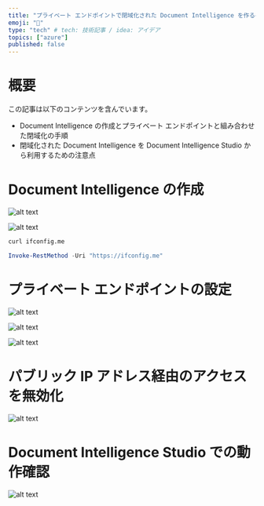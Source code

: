 ```yaml
---
title: "プライベート エンドポイントで閉域化された Document Intelligence を作る手順"
emoji: "🎃"
type: "tech" # tech: 技術記事 / idea: アイデア
topics: ["azure"]
published: false
---
```


# 概要

この記事は以下のコンテンツを含んでいます。

-   Document Intelligence の作成とプライベート エンドポイントと組み合わせた閉域化の手順
-   閉域化された Document Intelligence を Document Intelligence Studio から利用するための注意点

# Document Intelligence の作成

![alt text](/images/private-document-intelligence-tips/create-di-1.png)

![alt text](/images/private-document-intelligence-tips/create-di-2.png)

```bash
curl ifconfig.me
```

```PowerShell
Invoke-RestMethod -Uri "https://ifconfig.me"
```

# プライベート エンドポイントの設定

![alt text](/images/private-document-intelligence-tips/configure-pe-1.png)

![alt text](/images/private-document-intelligence-tips/configure-pe-2.png)

![alt text](/images/private-document-intelligence-tips/configure-pe-3.png)

# パブリック IP アドレス経由のアクセスを無効化

![alt text](/images/private-document-intelligence-tips/disable-vnet-access-using-public.png)

# Document Intelligence Studio での動作確認

![alt text](/images//private-document-intelligence-tips/check-studio-work.png)
